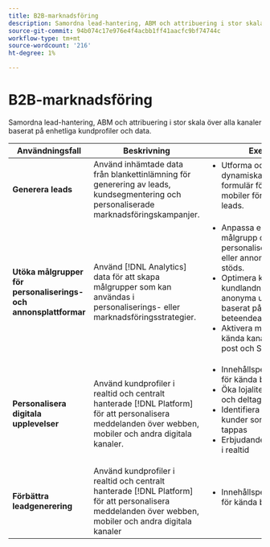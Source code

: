 ```yaml
---
title: B2B-marknadsföring
description: Samordna lead-hantering, ABM och attribuering i stor skala över alla kanaler baserat på enhetliga kundprofiler och data.
source-git-commit: 94b074c17e976e4f4acbb1ff41aacfc9bf74744c
workflow-type: tm+mt
source-wordcount: '216'
ht-degree: 1%

---
```



# B2B-marknadsföring

Samordna lead-hantering, ABM och attribuering i stor skala över alla kanaler baserat på enhetliga kundprofiler och data.


<table>

<thead>
    <tr>
      <th>Användningsfall</th>
      <th>Beskrivning</th>
      <th>Exempel</th>
      <th>Program</th>
    </tr>
  </thead>

<tbody>
<tr>
  <td><strong>Generera leads</strong><br/></td>
  <td>Använd inhämtade data från blankettinlämning för generering av leads, kundsegmentering och personaliserade marknadsföringskampanjer.
  </td>
  <td>
    <ul style="margin-top: 0;">
      <li>Utforma och publicera dynamiska och interaktiva formulär för webb och mobiler för att generera leads.</li>
    </ul>
  </td>
  <td><a href= "../integrations-between-applications/marketo/marketo-experience-manager.md"> Marketo Engage och Forms</a></td>
</tr>


<tr>
  <td rowspan="1"><strong>Utöka målgrupper för personaliserings- och annonsplattformar</strong><br/></td> 
  <td>Använd [!DNL Analytics] data för att skapa målgrupper som kan användas i personaliserings- eller marknadsföringsstrategier.</td>
  <td>
    <ul style="margin-top: 0;">
      <li>Anpassa er digitala målgrupp och personalisering på enheter eller annonskanaler som stöds.</li>
      <li>Optimera kända kundlandningssidor och anonyma upplevelser baserat på enhets- och beteendeattribut.</li>
      <li>Aktivera målgrupper för kända kanaler, som e-post och SMS.</li>
    </ul>    
  </td>
  <td><a href="../integrations-between-applications/analytics/analytics-rtcdp.md">[!DNL Analytics] och kunddata i realtid [!DNL Platform]</a></td>
</tr>

<tr>
  <td><strong>Personalisera digitala upplevelser</strong><br/></td>
  <td> Använd kundprofiler i realtid och centralt hanterade [!DNL Platform] för att personalisera meddelanden över webben, mobiler och andra digitala kanaler.
  </td>
  <td>
    <ul style="margin-top: 0;">
      <li>Innehållspersonalisering för kända besökare</li>
      <li>Öka lojalitetsregistrering och deltagande</li>
      <li>Identifiera och hantera kunder som riskerar att tappas</li>
      <li>Erbjudandepersonalisering i realtid</li>
    </ul>
  </td>
  <td><a href="../integrations-between-applications/rtcdp/rtcdp-target.md">Kunddata i realtid [!DNL Platform] och [!DNL Target]</a></td>
</tr>

<tr>
  <td><strong>Förbättra leadgenerering</strong><br/></td>
  <td>
    Använd kundprofiler i realtid och centralt hanterade [!DNL Platform] för att personalisera meddelanden över webben, mobiler och andra digitala kanaler
  </td>
  <td>
    <ul style="margin-top: 0;">
      <li>Innehållspersonalisering för kända besökare</li>
    </ul>
  </td>
  <td><a href="../integrations-between-applications/rtcdp/rtcdp-target.md">Kunddata i realtid [!DNL Platform] och [!DNL Target]</a></td>
</tr>
</tbody>
</table>
